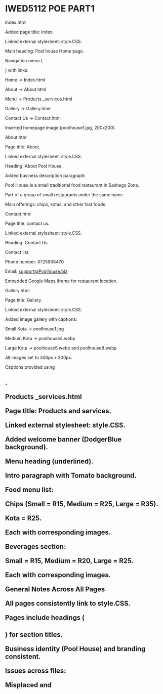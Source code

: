 # IWED5112 POE PART1
 
 Index.html

Added page title: Index.

Linked external stylesheet: style.CSS.

Main heading: Pool house Home page.

Navigation menu (<nav class="Navbar">) with links:

Home → Index.html

About → About.html

Menu → Products _services.html

Gallery → Gallery.html

Contact Us → Contact.html

Inserted homepage image (poolhouse1.jpg, 200x200).



About.html

Page title: About.

Linked external stylesheet: style.CSS.

Heading: About Pool House.

Added business description paragraph:

Pool House is a small traditional food restaurant in Seshego Zone.

Part of a group of small restaurants under the same name.

Main offerings: chips, kotas, and other fast foods.



Contact.html

Page title: contact us.

Linked external stylesheet: style.CSS.

Heading: Contact Us.

Contact list:

Phone number: 0725908470

Email: support@Poolhouse.biz

Embedded Google Maps iframe for restaurant location.

Gallery.html

Page title: Gallery.

Linked external stylesheet: style.CSS.

Added image gallery with captions:

Small Kota → poolhouse1.jpg

Medium Kota → poolhouse4.webp

Large Kota → poolhouse5.webp and poolhouse8.webp

All images set to 300px x 300px.

Captions provided using <h1>.

Products _services.html

Page title: Products and services.

Linked external stylesheet: style.CSS.

Added welcome banner (DodgerBlue background).

Menu heading (underlined).

Intro paragraph with Tomato background.

Food menu list:

Chips (Small = R15, Medium = R25, Large = R35).

Kota = R25.

Each with corresponding images.

Beverages section:

Small = R15, Medium = R20, Large = R25.

Each with corresponding images.



General Notes Across All Pages

All pages consistently link to style.CSS.

Pages include headings (<h1>) for section titles.

Business identity (Pool House) and branding consistent.

Issues across files:

Misplaced <head> and <title> tags.

<image> tag incorrectly used instead of <img>.

<br> used for spacing instead of CSS margins/padding.
